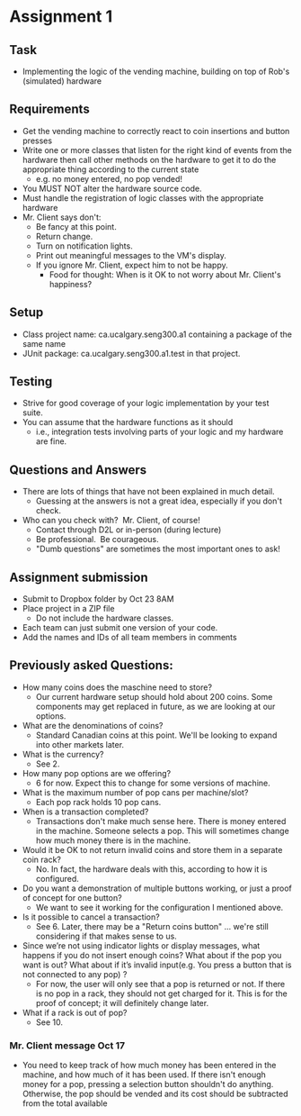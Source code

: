 # Assignment 1
## Task
* Implementing the logic of the vending machine, building on top of Rob's (simulated) hardware
  
## Requirements
* Get the vending machine to correctly react to coin insertions and button presses
* Write one or more classes that listen for the right kind of events from the hardware then call other methods on the hardware to get it to do the appropriate thing according to the current state
  * e.g. no money entered, no pop vended! 
* You MUST NOT alter the hardware source code. 
* Must handle the registration of logic classes with the appropriate hardware
* Mr. Client says don't: 
  * Be fancy at this point.  
  * Return change.  
  * Turn on notification lights.  
  * Print out meaningful messages to the VM's display.
  * If you ignore Mr. Client, expect him to not be happy. 
    * Food for thought: When is it OK to not worry about Mr. Client's happiness?

## Setup
* Class project name: ca.ucalgary.seng300.a1 containing a package of the same name
* JUnit package: ca.ucalgary.seng300.a1.test in that project.

	
## Testing
* Strive for good coverage of your logic implementation by your test suite.  
* You can assume that the hardware functions as it should
  * i.e., integration tests involving parts of your logic and my hardware are fine.

## Questions and Answers
* There are lots of things that have not been explained in much detail.  
  * Guessing at the answers is not a great idea, especially if you don't check.  
* Who can you check with?  Mr. Client, of course!  
  * Contact through D2L or in-person (during lecture)
  * Be professional.  Be courageous.  
  * "Dumb questions" are sometimes the most important ones to ask! 

## Assignment submission
* Submit to Dropbox folder by Oct 23 8AM
* Place project in a ZIP file
  * Do not include the hardware classes.
* Each team can just submit one version of your code.
* Add the names and IDs of all team members in comments

## Previously asked Questions:
* How many coins does the maschine need to store?
  * Our current hardware setup should hold about 200 coins.  Some components may get replaced in future, as we are looking at our options.
* What are the denominations of coins?
  * Standard Canadian coins at this point.  We'll be looking to expand into other markets later.
* What is the currency?
  * See 2.
* How many pop options are we offering?
  * 6 for now.  Expect this to change for some versions of machine.
* What is the maximum number of pop cans per machine/slot?
  * Each pop rack holds 10 pop cans.
* When is a transaction completed?
  * Transactions don't make much sense here.  There is money entered in the machine.  Someone selects a pop.  This will sometimes change how much money there is in the machine.
* Would it be OK to not return invalid coins and store them in a separate coin rack?
  * No.  In fact, the hardware deals with this, according to how it is configured.
* Do you want a demonstration of multiple buttons working, or just a proof of concept for one button?
  * We want to see it working for the configuration I mentioned above.
* Is it possible to cancel a transaction?
  * See 6.  Later, there may be a "Return coins button" ... we're still considering if that makes sense to us.
* Since we’re not using indicator lights or display messages, what happens if you do not insert enough coins? What about if the pop you want is out? What about if it’s invalid input(e.g. You press a button that is not connected to any pop) ?
  * For now, the user will only see that a pop is returned or not.  If there is no pop in a rack, they should not get charged for it.  This is for the proof of concept; it will definitely change later.
* What if a rack is out of pop?
  * See 10.

### Mr. Client message Oct 17
* You need to keep track of how much money has been entered in the machine, and how much of it has been used.  If there isn't enough money for a pop, pressing a selection button shouldn't do anything.  Otherwise, the pop should be vended and its cost should be subtracted from the total available
